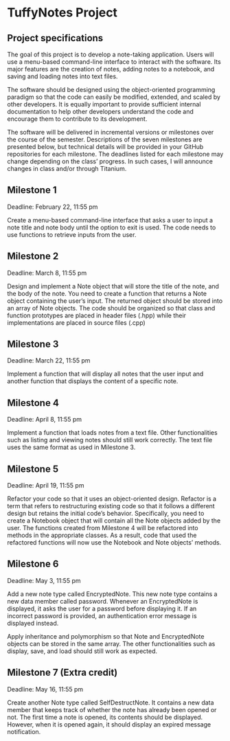 # TuffyNotes Project

## Project specifications
The goal of this project is to develop a note-taking application. Users will use a menu-based command-line interface to interact with the software. Its major features are the creation of notes, adding notes to a notebook, and saving and loading notes into text files. 

The software should be designed using the object-oriented programming paradigm so that the code can easily be modified, extended, and scaled by other developers. It is equally important to provide sufficient internal documentation to help other developers understand the code and encourage them to contribute to its development.

The software will be delivered in incremental versions or milestones over the course of the semester. Descriptions of the seven milestones are presented below, but technical details will be provided in your GitHub repositories for each milestone. The deadlines listed for each milestone may change depending on the class’ progress. In such cases, I will announce changes in class and/or through Titanium.

## Milestone 1
Deadline: February 22, 11:55 pm

Create a menu-based command-line interface that asks a user to input a note title and note body until the option to exit is used. The code needs to use functions to retrieve inputs from the user.
## Milestone 2
Deadline: March 8, 11:55 pm

Design and implement a Note object that will store the title of the note, and the body of the note. You need to create a function that returns a Note object containing the user’s input. The returned object should be stored into an array of Note objects. The code should be organized so that class and function prototypes are placed in header files (.hpp) while their implementations are placed in source files (.cpp)
## Milestone 3
Deadline: March 22, 11:55 pm

Implement a function that will display all notes that the user input and another function that displays the content of a specific note.
## Milestone 4
Deadline: April 8, 11:55 pm

Implement a function that loads notes from a text file. Other functionalities such as listing and viewing notes should still work correctly. The text file uses the same format as used in Milestone 3.
## Milestone 5
Deadline: April 19, 11:55 pm

Refactor your code so that it uses an object-oriented design. Refactor is a term that refers to restructuring existing code so that it follows a different design but retains the initial code’s behavior. Specifically, you need to create a Notebook object that will contain all the Note objects added by the user. The functions created from Milestone 4 will be refactored into methods in the appropriate classes. As a result, code that used the refactored functions will now use the Notebook and Note objects’ methods.
## Milestone 6
Deadline: May 3, 11:55 pm

Add a new note type called EncryptedNote. This new note type contains a new data member called password. Whenever an EncryptedNote is displayed, it asks the user for a password before displaying it. If an incorrect password is provided, an authentication error message is displayed instead.

Apply inheritance and polymorphism so that Note and EncryptedNote objects can be stored in the same array. The other functionalities such as display, save, and load should still work as expected.
## Milestone 7 (Extra credit)
Deadline: May 16, 11:55 pm

Create another Note type called SelfDestructNote. It contains a new data member that keeps track of whether the note has already been opened or not. The first time a note is opened, its contents should be displayed. However, when it is opened again, it should display an expired message notification.


